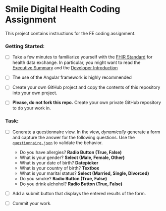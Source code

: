 # Smile Digital Health Coding Assignment

This project contains instructions for the FE coding assignment.

### Getting Started:

* [ ] Take a few minutes to familiarize yourself with the [FHIR Standard](http://hl7.org/fhir/) for health data exchange. In particular, you might want to read the [Executive Summary](http://hl7.org/fhir/summary.html) and the [Developer Introduction](http://hl7.org/fhir/overview-dev.html)

* [ ] The use of the Angular framework is highly recommended
  
* [ ] Create your own GitHub project and copy the contents of this repository into your own project.

* [ ] **Please, do not fork this repo.** Create your own private GitHub repository to do your work in.

### Task:

* [ ] Generate a questionnaire view. In the view, _dynamically_ generate a form and capture the answer for the following questions. Use the [`questionnaire.json`](assets/questionnaire.json) to validate the behavior.

    -    Do you have allergies? **Radio Button (True, False)**
    -    What is your gender? **Select (Male, Female, Other)**
    -    What is your date of birth? **Datepicker**
    -    What is your country of birth? **Textbox**
    -    What is your marital status? **Select (Married, Single, Divorced)**
    -    Do you smoke? **Radio Button (True, False)**
    -    Do you drink alchohol? **Radio Button (True, False)**

* [ ] Add a submit button that displays the entered results of the form. 

* [ ] Commit your work.